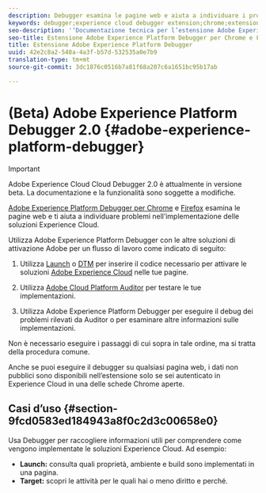 ```yaml
---
description: Debugger esamina le pagine web e aiuta a individuare i problemi relativi all’implementazione delle soluzioni Experience Cloud
keywords: debugger;experience cloud debugger extension;chrome;extension
seo-description: '‘Documentazione tecnica per l’estensione Adobe Experience Cloud Debugger 2.0 Chrome e Firefox: esamina le pagine web e illustra i problemi con le implementazioni delle soluzioni Experience Cloud’'
seo-title: Estensione Adobe Experience Platform Debugger per Chrome e Firefox
title: Estensione Adobe Experience Platform Debugger
uuid: 42e2c8a2-548a-4a3f-b57d-532535a0e7b9
translation-type: tm+mt
source-git-commit: 3dc1876c0516b7a81f68a207c6a1651bc95b17ab

---
```



# (Beta) Adobe Experience Platform Debugger 2.0 {#adobe-experience-platform-debugger}

>[!IMPORTANT]
>
>Adobe Experience Cloud Cloud Debugger 2.0 è attualmente in versione beta. La documentazione e la funzionalità sono soggette a modifiche.

[Adobe Experience Platform Debugger per Chrome](https://chrome.google.com/webstore/detail/adobe-experience-cloud-de/ocdmogmohccmeicdhlhhgepeaijenapj) e [Firefox](https://addons.mozilla.org/it/firefox/addon/adobe-experience-platform-dbg/) esamina le pagine web e ti aiuta a individuare problemi nell’implementazione delle soluzioni Experience Cloud.

Utilizza Adobe Experience Platform Debugger con le altre soluzioni di attivazione Adobe per un flusso di lavoro come indicato di seguito:

1. Utilizza [Launch](https://docs.adobe.com/content/help/it-IT/launch/using/overview.html) o [DTM](https://docs.adobe.com/content/help/it-IT/dtm/using/dtm-home.html) per inserire il codice necessario per attivare le soluzioni [Adobe Experience Cloud](https://docs.adobe.com/content/help/it-IT/core-services/interface/experience-cloud.html) nelle tue pagine.

1. Utilizza [Adobe Cloud Platform Auditor](https://experiencecloud.adobe.com/resources/help/en_US/auditor/) per testare le tue implementazioni.
1. Utilizza Adobe Experience Platform Debugger per eseguire il debug dei problemi rilevati da Auditor o per esaminare altre informazioni sulle implementazioni.

Non è necessario eseguire i passaggi di cui sopra in tale ordine, ma si tratta della procedura comune.

Anche se puoi eseguire il debugger su qualsiasi pagina web, i dati non pubblici sono disponibili nell’estensione solo se sei autenticato in Experience Cloud in una delle schede Chrome aperte.

## Casi d’uso {#section-9fcd0583ed184943a8f0c2d3c00658e0}

Usa Debugger per raccogliere informazioni utili per comprendere come vengono implementate le soluzioni Experience Cloud. Ad esempio:

* **Launch:** consulta quali proprietà, ambiente e build sono implementati in una pagina.
* **Target:** scopri le attività per le quali hai o meno diritto e perché.

